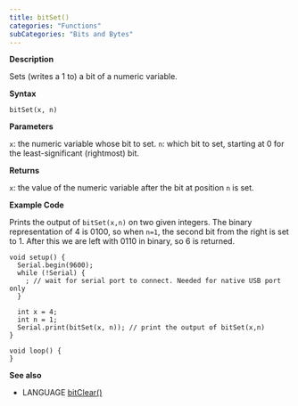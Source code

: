 ```yaml
---
title: bitSet()
categories: "Functions"
subCategories: "Bits and Bytes"
---
```


**Description**

Sets (writes a 1 to) a bit of a numeric variable.

**Syntax**

`bitSet(x, n)`

**Parameters**

`x`: the numeric variable whose bit to set.
`n`: which bit to set, starting at 0 for the least-significant
(rightmost) bit.

**Returns**

`x`: the value of the numeric variable after the bit at position `n` is
set.

**Example Code**

Prints the output of `bitSet(x,n)` on two given integers. The binary
representation of 4 is 0100, so when `n=1`, the second bit from the
right is set to 1. After this we are left with 0110 in binary, so 6 is
returned.

    void setup() {
      Serial.begin(9600);
      while (!Serial) {
        ; // wait for serial port to connect. Needed for native USB port only
      }

      int x = 4;
      int n = 1;
      Serial.print(bitSet(x, n)); // print the output of bitSet(x,n)
    }

    void loop() {
    }

**See also**

-   LANGUAGE [bitClear()](../bitclear)


